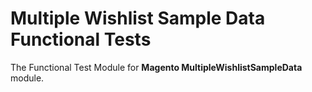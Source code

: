 # Multiple Wishlist Sample Data Functional Tests

The Functional Test Module for **Magento MultipleWishlistSampleData** module.
